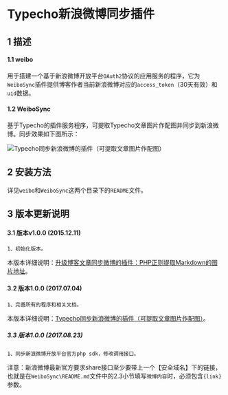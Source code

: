 Typecho新浪微博同步插件
======================================================


## 1 描述
#### 1.1 weibo
用于搭建一个基于新浪微博开放平台`OAuth2`协议的应用服务的程序，它为`WeiboSync`插件提供博客作者当前新浪微博对应的`access_token`（30天有效）和`uid`数据。
	
#### 1.2 WeiboSync
基于Typecho的插件服务程序，可提取Typecho文章图片作配图并同步到新浪微博。同步效果如下图所示：

![Typecho同步新浪微博的插件（可提取文章图片作配图）](https://o3cex9zsl.qnssl.com/2015/08/blog_synchronize_weibo.png "Typecho同步新浪微博的插件（可提取文章图片作配图）")


## 2 安装方法
详见`weibo`和`WeiboSync`这两个目录下的`README`文件。


## 3 版本更新说明
#### 3.1 版本v1.0.0 (2015.12.11)
    1、初始化版本。

本版本详细说明：[升级博客文章同步微博的插件：PHP正则提取Markdown的图片地址](https://typecodes.com/mix/synweibophpmarkdownimgurl.html '升级博客文章同步微博的插件：PHP正则提取Markdown的图片地址')。

#### 3.2 版本1.0.0 (2017.07.04)
    1、完善所有的程序和相关文档。

本版本详细说明：[Typecho同步新浪微博的插件（可提取文章图片作配图）](https://typecodes.com/mix/typechosynweibo.html 'Typecho同步新浪微博的插件（可提取文章图片作配图）')。

##### 3.3 版本1.0.0 (2017.08.23)
    1、同步新浪微博开放平台官方php sdk，修改调用接口。

注意：新浪微博最新官方要求share接口至少要带上一个【安全域名】下的链接，也就是在`WeiboSync\README.md`文件中的2.3小节填写`微博内容`时，必须包含`{link}`参数。

